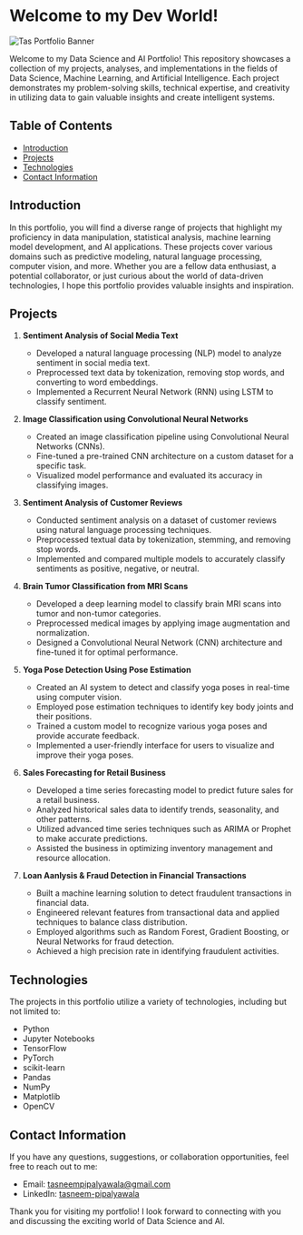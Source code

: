 # Welcome to my Dev World!

![Tas Portfolio Banner](https://github.com/taspips/tasneempipalyawala.github.io/assets/53135770/83b2d233-c01f-499d-b49b-4d5a9e3e50ce)

Welcome to my Data Science and AI Portfolio! This repository showcases a collection of my projects, analyses, and implementations in the fields of Data Science, Machine Learning, and Artificial Intelligence. Each project demonstrates my problem-solving skills, technical expertise, and creativity in utilizing data to gain valuable insights and create intelligent systems.

## Table of Contents

- [Introduction](#introduction)
- [Projects](#projects)
- [Technologies](#technologies)
- [Contact Information](#contact-information)

## Introduction

In this portfolio, you will find a diverse range of projects that highlight my proficiency in data manipulation, statistical analysis, machine learning model development, and AI applications. These projects cover various domains such as predictive modeling, natural language processing, computer vision, and more. Whether you are a fellow data enthusiast, a potential collaborator, or just curious about the world of data-driven technologies, I hope this portfolio provides valuable insights and inspiration.

## Projects

1. **Sentiment Analysis of Social Media Text**
   - Developed a natural language processing (NLP) model to analyze sentiment in social media text.
   - Preprocessed text data by tokenization, removing stop words, and converting to word embeddings.
   - Implemented a Recurrent Neural Network (RNN) using LSTM to classify sentiment.

2. **Image Classification using Convolutional Neural Networks**
   - Created an image classification pipeline using Convolutional Neural Networks (CNNs).
   - Fine-tuned a pre-trained CNN architecture on a custom dataset for a specific task.
   - Visualized model performance and evaluated its accuracy in classifying images.

3. **Sentiment Analysis of Customer Reviews**
   - Conducted sentiment analysis on a dataset of customer reviews using natural language processing techniques.
   - Preprocessed textual data by tokenization, stemming, and removing stop words.
   - Implemented and compared multiple models to accurately classify sentiments as positive, negative, or neutral.

4. **Brain Tumor Classification from MRI Scans**
   - Developed a deep learning model to classify brain MRI scans into tumor and non-tumor categories.
   - Preprocessed medical images by applying image augmentation and normalization.
   - Designed a Convolutional Neural Network (CNN) architecture and fine-tuned it for optimal performance.

5. **Yoga Pose Detection Using Pose Estimation**
   - Created an AI system to detect and classify yoga poses in real-time using computer vision.
   - Employed pose estimation techniques to identify key body joints and their positions.
   - Trained a custom model to recognize various yoga poses and provide accurate feedback.
   - Implemented a user-friendly interface for users to visualize and improve their yoga poses.

6. **Sales Forecasting for Retail Business**
   - Developed a time series forecasting model to predict future sales for a retail business.
   - Analyzed historical sales data to identify trends, seasonality, and other patterns.
   - Utilized advanced time series techniques such as ARIMA or Prophet to make accurate predictions.
   - Assisted the business in optimizing inventory management and resource allocation.

7. **Loan Aanlysis & Fraud Detection in Financial Transactions**
   - Built a machine learning solution to detect fraudulent transactions in financial data.
   - Engineered relevant features from transactional data and applied techniques to balance class distribution.
   - Employed algorithms such as Random Forest, Gradient Boosting, or Neural Networks for fraud detection.
   - Achieved a high precision rate in identifying fraudulent activities.

## Technologies

The projects in this portfolio utilize a variety of technologies, including but not limited to:

- Python
- Jupyter Notebooks
- TensorFlow
- PyTorch
- scikit-learn
- Pandas
- NumPy
- Matplotlib
- OpenCV

## Contact Information

If you have any questions, suggestions, or collaboration opportunities, feel free to reach out to me:

- Email: tasneempipalyawala@gmail.com
- LinkedIn: [tasneem-pipalyawala](https://www.linkedin.com/in/tasneem-pipalyawala)

Thank you for visiting my portfolio! I look forward to connecting with you and discussing the exciting world of Data Science and AI.
